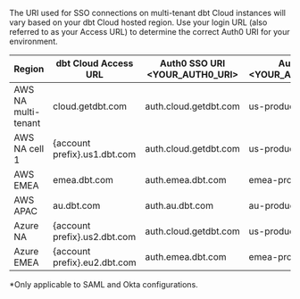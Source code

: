 
The URI used for SSO connections on multi-tenant dbt Cloud instances will vary based on your dbt Cloud hosted region. Use your login URL (also referred to as your Access URL) to determine the correct Auth0 URI for your environment.

| Region              | dbt Cloud Access URL | Auth0 SSO URI &lt;YOUR_AUTH0_URI&gt; | Auth0 Entity ID &lt;YOUR_AUTH0_ENTITYID&gt;* |
|---------------------|-----------------------|-------------------------------|----------------------------------------------------|
| AWS NA multi-tenant | cloud.getdbt.com      | auth.cloud.getdbt.com         | us-production-mt                                   |
| AWS NA cell 1       | \{account prefix\}.us1.dbt.com | auth.cloud.getdbt.com| us-production-mt                                   |
| AWS EMEA            | emea.dbt.com          | auth.emea.dbt.com             | emea-production-mt                                 |
| AWS APAC            | au.dbt.com            | auth.au.dbt.com               | au-production-mt                                   |
| Azure NA            | \{account prefix\}.us2.dbt.com | auth.cloud.getdbt.com| us-production-mt                                   |
| Azure EMEA          | \{account prefix\}.eu2.dbt.com | auth.emea.dbt.com    | emea-production-mt                                 |

*Only applicable to SAML and Okta configurations.
